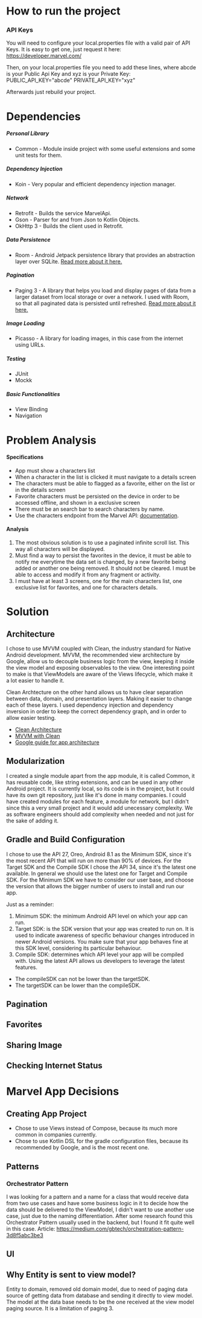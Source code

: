 # How to run the project
### API Keys
You will need to configure your local.properties file with a valid pair of API Keys. It is easy to get one, just request it here: https://developer.marvel.com/

Then, on your local.properties file you need to add these lines, where abcde is your Public Api Key and xyz is your Private Key:
PUBLIC_API_KEY="abcde"
PRIVATE_API_KEY="xyz"

Afterwards just rebuild your project.

# Dependencies
##### Personal Library
- Common - Module inside project with some useful extensions and some unit tests for them.

##### Dependency Injection
- Koin - Very popular and efficient dependency injection manager.

##### Network
- Retrofit - Builds the service MarvelApi.
- Gson - Parser for and from Json to Kotlin Objects.
- OkHttp 3 - Builds the client used in Retrofit.

##### Data Persistence
- Room - Android Jetpack persistence library that provides an abstraction layer over SQLite. [Read more about it here.](https://developer.android.com/jetpack/androidx/releases/room)


##### Pagination
- Paging 3 - A library that helps you load and display pages of data from a larger dataset from local storage or over a network. I used with Room, so that all paginated data is persisted until refreshed. [Read more about it here.](https://developer.android.com/topic/libraries/architecture/paging/v3-overview)


##### Image Loading
- Picasso - A library for loading images, in this case from the internet using URLs.

##### Testing
- JUnit
- Mockk

##### Basic Functionalities
- View Binding
- Navigation

# Problem Analysis
#### Specifications
- App must show a characters list
- When a character in the list is clicked it must navigate to a details screen
- The characters must be able to flagged as a favorite, either on the list or in the details screen
- Favorite characters must be persisted on the device in order to be accessed offline, and shown in a exclusive screen
- There must be an search bar to search characters by name.
- Use the characters endpoint from the Marvel API: [documentation](https://developer.marvel.com/docs).
#### Analysis
1. The most obvious solution is to use a paginated infinite scroll list. This way all characters will be displayed.
2. Must find a way to persist the favorites in the device, it must be able to notify me everytime the data set is changed, by a new favorite being added or another one being removed. It should not be cleared. I must be able to access and modify it from any fragment or activity.
3. I must have at least 3 screens, one for the main characters list, one exclusive list for favorites, and one for characters details.

# Solution
## Architecture
I chose to use MVVM coupled with Clean, the industry standard for Native Android development. MVVM, the recommended view architecture by Google, allow us to decouple business logic from the view, keeping it inside the view model and exposing observables to the view. One interesting point to make is that ViewModels are aware of the Views lifecycle, which make it a lot easier to handle it.

Clean Archtecture on the other hand allows us to have clear separation between data, domain, and presentation layers. Making it easier to change each of these layers. I used dependency injection and dependency inversion in order to keep the correct dependency graph, and in order to allow easier testing.

- [Clean Architecture](https://proandroiddev.com/clean-architecture-data-flow-dependency-rule-615ffdd79e29)
- [MVVM with Clean](https://medium.com/@ami0275/mvvm-clean-architecture-pattern-in-android-with-use-cases-eff7edc2ef76)
- [Google guide for app architecture](https://developer.android.com/topic/architecture)
## Modularization
I created a single module apart from the app module, it is called Common, it has reusable code, like string extensions, and can be used in any other Android project. It is currently local, so its code is in the project, but it could have its own git repository, just like it's done in many companies. I could have created modules for each feature, a module for network, but I didn't since this a very small project and it would add unecessary complexity. We as software engineers should add complexity when needed and not just for the sake of adding it.
## Gradle and Build Configuration
I chose to use the API 27, Oreo, Android 8.1 as the Minimum SDK, since it's the most recent API that will run on more than 90% of devices. For the Target SDK and the Compile SDK I chose the API 34, since it's the latest one available. In general we should use the latest one for Target and Compile SDK. For the Minimum SDK we have to consider our user base, and choose the version that allows the bigger number of users to install and run our app.

Just as a reminder:
1. Minimum SDK: the minimum Android API level on which your app can run.
2. Target SDK: is the SDK version that your app was created to run on. It is used to indicate awareness of specific behaviour changes introduced in newer Android versions. You make sure that your app behaves fine at this SDK level, considering its particular behaviour.
3. Compile SDK: determines which API level your app will be compiled with. Using the latest API allows us developers to leverage the latest features.
- The compileSDK can not be lower than the targetSDK.
- The targetSDK can be lower than the compileSDK.
## Pagination
## Favorites
## Sharing Image
## Checking Internet Status

# Marvel App Decisions
## Creating App Project
- Chose to use Views instead of Compose, because its much more common in companies currently.
- Chose to use Kotlin DSL for the gradle configuration files, because its recommended by Google, and is the most recent one.


## Patterns
### Orchestrator Pattern
I was looking for a pattern and a name for a class that would receive data from two use cases and have some business logic in it to decide how the data should be delivered to the ViewModel, I didn't want to use another use case, just due to the naming differentiation. After some research found this Orchestrator Pattern usually used in the backend, but I found it fit quite well in this case. Article: https://medium.com/gbtech/orchestration-pattern-3d8f5abc3be3

## UI

## Why Entity is sent to view model?
Entity to domain, removed old domain model, due to need of paging data source of getting data from database and sending it directly to view model. The model at the data base needs to be the one received at the view model paging source. It is a limitation of paging 3.
